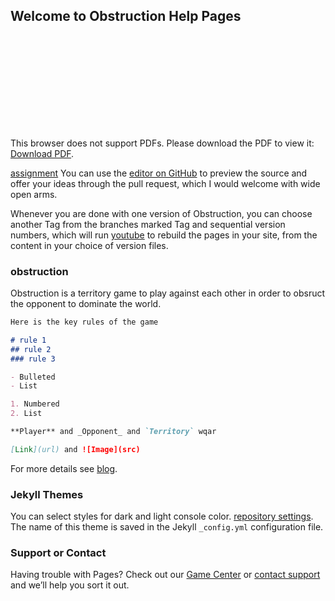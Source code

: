 ## Welcome to Obstruction Help Pages
<object data="https://github.com/aiegoo/obstruction/blob/master/50.CPP_app.pdf" type="application/pdf" width="700px" height="700px">
    <embed src="https://github.com/aiegoo/obstruction/blob/master/50.CPP_app.pdf">
        <p>This browser does not support PDFs. Please download the PDF to view it: <a href="50.CPP_app.pdf">Download PDF</a>.</p>
    </embed>
</object>

[assignment](https://eggs.or.kr/crh/drone_resource/-/blob/8a8c0dbcb7c50f0f5b7541e4c7125fab2ec93437/50.CPP_app.pdf)
You can use the [editor on GitHub](https://github.com/aiegoo/obstruction/edit/master/README.md) to preview the source and offer your ideas through the pull request, which I would welcome with wide open arms.

Whenever you are done with one version of Obstruction, you can choose another Tag from the branches marked Tag and sequential version numbers, which will run [youtube](https//youtube.com:xkdyk??) to rebuild the pages in your site, from the content in your choice of version files.

### obstruction

Obstruction is a territory game to play against each other in order to obsruct the opponent to dominate the world.

```markdown
Here is the key rules of the game

# rule 1
## rule 2
### rule 3

- Bulleted
- List

1. Numbered
2. List

**Player** and _Opponent_ and `Territory` wqar

[Link](url) and ![Image](src)
```

For more details see [blog](http://www.papg.com/show?2XMX).

### Jekyll Themes

You can select styles for dark and light console color.
[repository settings](https://github.com/aiegoo/obstruction/settings). The name of this theme is saved in the Jekyll `_config.yml` configuration file.

### Support or Contact

Having trouble with Pages? Check out our [Game Center](aiegoo.github.io/) or [contact support](https://36io.co) and we’ll help you sort it out.
